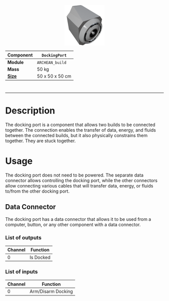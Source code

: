 <p align="center">
  <img src="DockingPort.png" />
</p>

|Component|`DockingPort`|
|---|---|
|**Module**|`ARCHEAN_build`|
|**Mass**|50 kg|
|[**Size**](# "Based on the component's occupancy in a fixed 25cm grid.")|50 x 50 x 50 cm|
#
---

# Description
The docking port is a component that allows two builds to be connected together. The connection enables the transfer of data, energy, and fluids between the connected builds, but it also physically constrains them together. They are stuck together.

# Usage
The docking port does not need to be powered.
The separate data connector allows controlling the docking port, while the other connectors allow connecting various cables that will transfer data, energy, or fluids to/from the other docking port.


## Data Connector
The docking port has a data connector that allows it to be used from a computer, button, or any other component with a data connector.

### List of outputs
|Channel|Function|
|---|---|
|0|Is Docked

### List of inputs
|Channel|Function
|---|---|
|0|Arm/Disarm Docking
